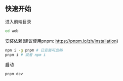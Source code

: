 ## 快速开始

进入前端目录

```sh
cd web
```

安装依赖(建议使用pnpm: https://pnpm.io/zh/installation)

```sh
npm i -g pnpm # 已安装可忽略
pnpm i # 或者 npm i
```

启动

```sh
pnpm dev
```

